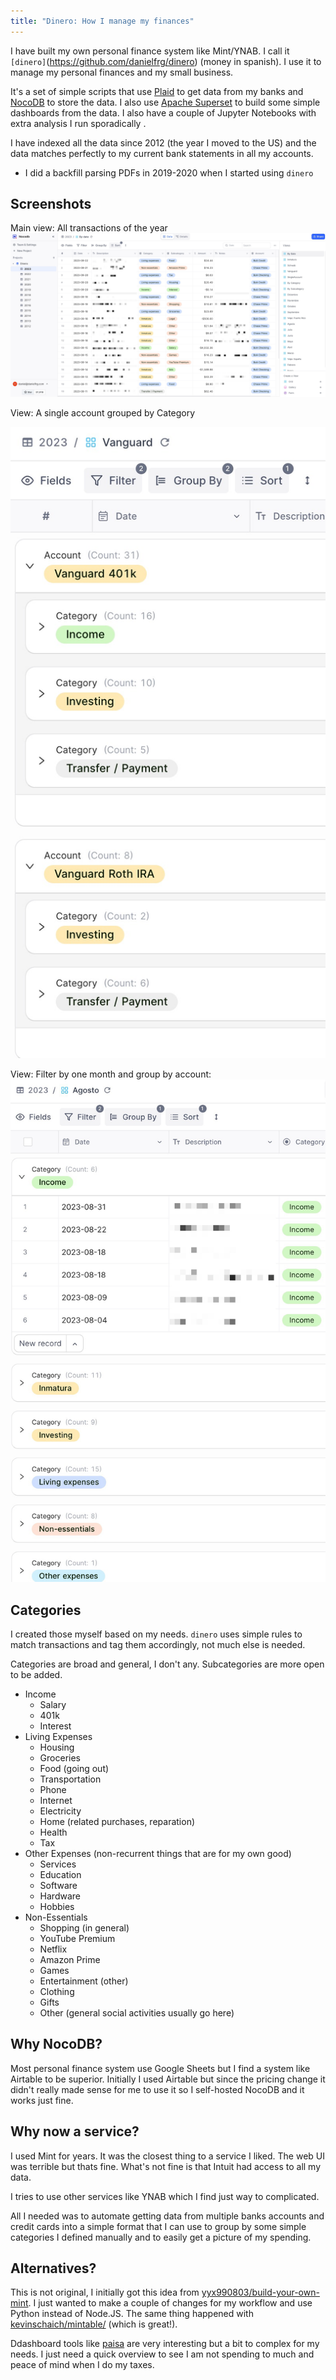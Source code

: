 ```yaml
---
title: "Dinero: How I manage my finances"
---
```

I have built my own personal finance system like Mint/YNAB. I call it `[dinero]`(https://github.com/danielfrg/dinero) (money in spanish). I use it to manage my personal finances and my small business.

It's a set of simple scripts that use [Plaid](https://plaid.com/) to get data from my banks and [NocoDB](https://nocodb.com/) to store the data. I also use [Apache Superset](https://superset.apache.org/) to build some simple dashboards from the data. I also have a couple of Jupyter Notebooks with extra analysis I run sporadically .

I have indexed all the data since 2012 (the year I moved to the US) and the data matches perfectly to my current bank statements in all my accounts.
- I did a backfill parsing PDFs in 2019-2020 when I started using `dinero`

## Screenshots

Main view: All transactions of the year
![](../../../assets/dinero/by-date.jpg)

View: A single account grouped by Category

![|200](../../../assets/dinero/single-account-group.jpg)

View: Filter by one month and group by account:
![|200](../../../assets/dinero/month-group.jpg)

## Categories

I created those myself based on my needs. `dinero` uses simple rules to match transactions and tag them accordingly, not much else is needed.

Categories are broad and general, I don't any. Subcategories are more open to be added.
- Income
	- Salary
	- 401k
	- Interest
- Living Expenses
	- Housing
	- Groceries
	- Food (going out)
	- Transportation
	- Phone
	- Internet
	- Electricity
	- Home (related purchases, reparation)
	- Health
	- Tax
- Other Expenses (non-recurrent things that are for my own good)
	- Services
	- Education
	- Software
	- Hardware
	- Hobbies
- Non-Essentials
	- Shopping (in general)
	- YouTube Premium
	- Netflix
	- Amazon Prime
	- Games
	- Entertainment (other)
	- Clothing
	- Gifts
	- Other (general social activities usually go here)

## Why NocoDB?

Most personal finance system use Google Sheets but I find a system like Airtable to be superior. Initially I used Airtable but since the pricing change it didn't really made sense for me to use it so I self-hosted NocoDB and it works just fine.

## Why now a service?

I used Mint for years. It was the closest thing to a service I liked. The web UI was terrible but thats fine. What's not fine is that Intuit had access to all my data.

I tries to use other services like YNAB which I find just way to complicated.

All I needed was to automate getting data from multiple banks accounts and credit cards into a simple format that I can use to group by some simple categories I defined manually and to easily get a picture of my spending.

## Alternatives?

This is not original, I initially got this idea from [yyx990803/build-your-own-mint](https://github.com/yyx990803/build-your-own-mint). I just wanted to make a couple of changes for my workflow and use Python instead of Node.JS. The same thing happened with [kevinschaich/mintable/](https://github.com/kevinschaich/mintable/) (which is great!).

Ddashboard tools like [paisa](https://paisa.fyi/) are very interesting but a bit to complex for my needs. I just need a quick overview to see I am not spending to much and peace of mind when I do my taxes.